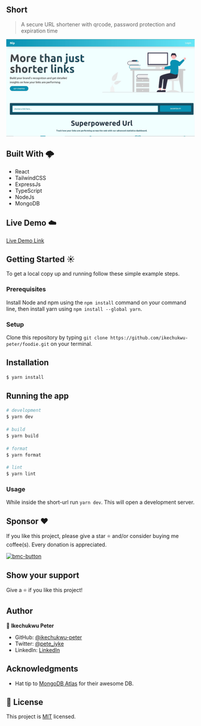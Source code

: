 ## Short

> A secure URL shortener with qrcode, password protection and expiration time

![screenshot](./assets/short.jpg)

## Built With 🌩️

- React
- TailwindCSS
- ExpressJs
- TypeScript
- NodeJs
- MongoDB

## Live Demo ☁️

[Live Demo Link](https:/nip-psi.vercel.app/)

## Getting Started ☀️

To get a local copy up and running follow these simple example steps.

### Prerequisites

Install Node and npm using the `npm install` command on your command line, then install yarn using `npm install --global yarn`.

### Setup

Clone this repository by typing `git clone https://github.com/ikechukwu-peter/foodie.git` on your terminal.

## Installation

```bash
$ yarn install
```

## Running the app

```bash
# development
$ yarn dev

# build
$ yarn build

# format
$ yarn format

# lint
$ yarn lint
```

### Usage

While inside the short-url run `yarn dev`. This will open a development server.

## **Sponsor** ❤

If you like this project, please give a star ⭐ and/or consider buying me coffee(s). Every donation is appreciated.

  <a href="https://www.buymeacoffee.com/ikechukwupeter">
    <img width="150px" alt="bmc-button" src="https://user-images.githubusercontent.com/62628408/127788747-8850d386-fc61-4fff-b18f-8c5ee597be34.png">
  </a>

## Show your support

Give a ⭐️ if you like this project!

## Author

👤 **Ikechukwu Peter**

- GitHub: [@ikechukwu-peter](https://github.com/ikechukwu-peter)
- Twitter: [@pete_iyke](https://twitter.com/pete_iyke)
- LinkedIn: [LinkedIn](https://www.linkedin.com/in/peter-ikechukwu/)

## Acknowledgments

- Hat tip to [MongoDB Atlas](mongodb.com) for their awesome DB.

## 📝 License

This project is [MIT](./LICENSE) licensed.
